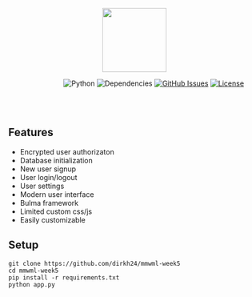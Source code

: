 <p align="center"><img src="https://raw.githubusercontent.com/dirkh24/mmwml-week5/master/media/imageguru2.png" width="128px"><p>

&nbsp;&nbsp;&nbsp;&nbsp;&nbsp;&nbsp;&nbsp;&nbsp;&nbsp;&nbsp;&nbsp;&nbsp;&nbsp;
&nbsp;&nbsp;&nbsp;&nbsp;&nbsp;&nbsp;&nbsp;&nbsp;&nbsp;&nbsp;&nbsp;&nbsp;&nbsp;
![Python](https://img.shields.io/badge/python-v3.6-blue.svg)
![Dependencies](https://img.shields.io/badge/dependencies-up%20to%20date-brightgreen.svg)
[![GitHub Issues](https://img.shields.io/github/issues/anfederico/flaskex.svg)](https://github.com/anfederico/flaskex/issues)
[![License](https://img.shields.io/badge/license-MIT-blue.svg)](https://opensource.org/licenses/MIT)

<br><br>

## Features
- Encrypted user authorizaton
- Database initialization
- New user signup
- User login/logout
- User settings
- Modern user interface
- Bulma framework
- Limited custom css/js
- Easily customizable

## Setup
``` 
git clone https://github.com/dirkh24/mmwml-week5
cd mmwml-week5
pip install -r requirements.txt
python app.py
```
